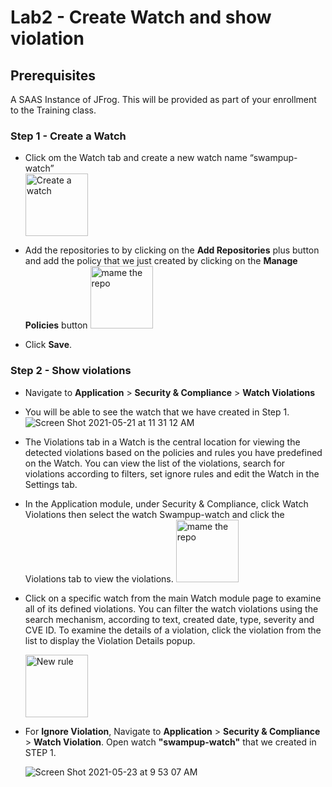 # Lab2 - Create Watch and show violation

## Prerequisites
A SAAS Instance of JFrog. This will be provided as part of your enrollment to the Training class.

### Step 1 - Create a Watch

-  Click om the Watch tab and create a new watch name “swampup-watch”  
   <img src="/SU-201-Intro-to-JFrog-Xray/Lab2/images/1.png" alt="Create a watch" style="height: 100px; width:100px;"/>
   
-  Add the repositories to by clicking on the **Add Repositories** plus button and add the policy that we just created by clicking on the **Manage Policies** button 
   <img src="/SU-201-Intro-to-JFrog-Xray/Lab2/images/2.png" alt="mame the repo" style="height: 100px; width:100px;"/>

- Click **Save**.

### Step 2 - Show violations

- Navigate to **Application** > **Security & Compliance** > **Watch Violations**
- You will be able to see the watch that we have created in Step 1.
  ![Screen Shot 2021-05-21 at 11 31 12 AM](https://user-images.githubusercontent.com/7561138/119182671-1349e480-ba28-11eb-80a0-d0aa8d6f48d3.png)
 
- The Violations tab in a Watch is the central location for viewing the detected violations based on the policies and rules you have predefined on the Watch. You can view the list of the violations, search for violations according to filters, set ignore rules and edit the Watch in the Settings tab.
- In the Application module, under Security & Compliance, click Watch Violations then select the watch Swampup-watch and click the Violations tab to view the violations.
   <img src="/SU-201-Intro-to-JFrog-Xray/Lab2/images/3.gif" alt="mame the repo" style="height: 100px; width:100px;"/>
- Click on a specific watch from the main Watch module page to examine all of its defined violations. You can filter the watch violations using the search mechanism, according to text, created date, type, severity and CVE ID. To examine the details of a violation, click the violation from the list to display the Violation Details popup. 

  <img src="/SU-201-Intro-to-JFrog-Xray/Lab2/images/4.gif" alt="New rule" style="height: 100px; width:100px;"/>

- For **Ignore Violation**, Navigate to **Application** > **Security & Compliance** > **Watch Violation**. Open watch **"swampup-watch"** that we created in STEP 1. 

   ![Screen Shot 2021-05-23 at 9 53 07 AM](https://user-images.githubusercontent.com/7561138/119269499-d0654980-bbac-11eb-98a3-a1fb112aa417.png)
